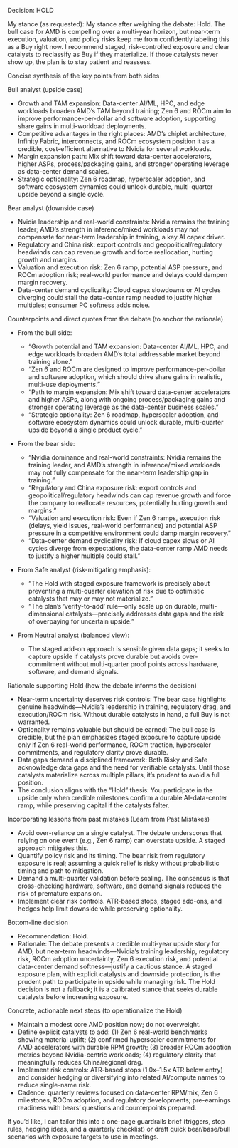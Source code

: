Decision: HOLD

My stance (as requested): My stance after weighing the debate: Hold. The bull case for AMD is compelling over a multi-year horizon, but near-term execution, valuation, and policy risks keep me from confidently labeling this as a Buy right now. I recommend staged, risk-controlled exposure and clear catalysts to reclassify as Buy if they materialize. If those catalysts never show up, the plan is to stay patient and reassess.

Concise synthesis of the key points from both sides

Bull analyst (upside case)
- Growth and TAM expansion: Data-center AI/ML, HPC, and edge workloads broaden AMD’s TAM beyond training; Zen 6 and ROCm aim to improve performance-per-dollar and software adoption, supporting share gains in multi-workload deployments.
- Competitive advantages in the right places: AMD’s chiplet architecture, Infinity Fabric, interconnects, and ROCm ecosystem position it as a credible, cost-efficient alternative to Nvidia for several workloads.
- Margin expansion path: Mix shift toward data-center accelerators, higher ASPs, process/packaging gains, and stronger operating leverage as data-center demand scales.
- Strategic optionality: Zen 6 roadmap, hyperscaler adoption, and software ecosystem dynamics could unlock durable, multi-quarter upside beyond a single cycle.

Bear analyst (downside case)
- Nvidia leadership and real-world constraints: Nvidia remains the training leader; AMD’s strength in inference/mixed workloads may not compensate for near-term leadership in training, a key AI capex driver.
- Regulatory and China risk: export controls and geopolitical/regulatory headwinds can cap revenue growth and force reallocation, hurting growth and margins.
- Valuation and execution risk: Zen 6 ramp, potential ASP pressure, and ROCm adoption risk; real-world performance and delays could dampen margin recovery.
- Data-center demand cyclicality: Cloud capex slowdowns or AI cycles diverging could stall the data-center ramp needed to justify higher multiples; consumer PC softness adds noise.

Counterpoints and direct quotes from the debate (to anchor the rationale)

- From the bull side:
  - “Growth potential and TAM expansion: Data-center AI/ML, HPC, and edge workloads broaden AMD’s total addressable market beyond training alone.”
  - “Zen 6 and ROCm are designed to improve performance-per-dollar and software adoption, which should drive share gains in realistic, multi-use deployments.”
  - “Path to margin expansion: Mix shift toward data-center accelerators and higher ASPs, along with ongoing process/packaging gains and stronger operating leverage as the data-center business scales.”
  - “Strategic optionality: Zen 6 roadmap, hyperscaler adoption, and software ecosystem dynamics could unlock durable, multi-quarter upside beyond a single product cycle.”

- From the bear side:
  - “Nvidia dominance and real-world constraints: Nvidia remains the training leader, and AMD’s strength in inference/mixed workloads may not fully compensate for the near-term leadership gap in training.”
  - “Regulatory and China exposure risk: export controls and geopolitical/regulatory headwinds can cap revenue growth and force the company to reallocate resources, potentially hurting growth and margins.”
  - “Valuation and execution risk: Even if Zen 6 ramps, execution risk (delays, yield issues, real-world performance) and potential ASP pressure in a competitive environment could damp margin recovery.”
  - “Data-center demand cyclicality risk: If cloud capex slows or AI cycles diverge from expectations, the data-center ramp AMD needs to justify a higher multiple could stall.”

- From Safe analyst (risk-mitigating emphasis):
  - “The Hold with staged exposure framework is precisely about preventing a multi-quarter elevation of risk due to optimistic catalysts that may or may not materialize.”
  - “The plan’s ‘verify-to-add’ rule—only scale up on durable, multi-dimensional catalysts—precisely addresses data gaps and the risk of overpaying for uncertain upside.”

- From Neutral analyst (balanced view):
  - The staged add-on approach is sensible given data gaps; it seeks to capture upside if catalysts prove durable but avoids over-commitment without multi-quarter proof points across hardware, software, and demand signals.

Rationale supporting Hold (how the debate informs the decision)

- Near-term uncertainty deserves risk controls: The bear case highlights genuine headwinds—Nvidia’s leadership in training, regulatory drag, and execution/ROCm risk. Without durable catalysts in hand, a full Buy is not warranted.
- Optionality remains valuable but should be earned: The bull case is credible, but the plan emphasizes staged exposure to capture upside only if Zen 6 real-world performance, ROCm traction, hyperscaler commitments, and regulatory clarity prove durable.
- Data gaps demand a disciplined framework: Both Risky and Safe acknowledge data gaps and the need for verifiable catalysts. Until those catalysts materialize across multiple pillars, it’s prudent to avoid a full position.
- The conclusion aligns with the “Hold” thesis: You participate in the upside only when credible milestones confirm a durable AI-data-center ramp, while preserving capital if the catalysts falter.

Incorporating lessons from past mistakes (Learn from Past Mistakes)

- Avoid over-reliance on a single catalyst. The debate underscores that relying on one event (e.g., Zen 6 ramp) can overstate upside. A staged approach mitigates this.
- Quantify policy risk and its timing. The bear risk from regulatory exposure is real; assuming a quick relief is risky without probabilistic timing and path to mitigation.
- Demand a multi-quarter validation before scaling. The consensus is that cross-checking hardware, software, and demand signals reduces the risk of premature expansion.
- Implement clear risk controls. ATR-based stops, staged add-ons, and hedges help limit downside while preserving optionality.

Bottom-line decision

- Recommendation: Hold.
- Rationale: The debate presents a credible multi-year upside story for AMD, but near-term headwinds—Nvidia’s training leadership, regulatory risk, ROCm adoption uncertainty, Zen 6 execution risk, and potential data-center demand softness—justify a cautious stance. A staged exposure plan, with explicit catalysts and downside protection, is the prudent path to participate in upside while managing risk. The Hold decision is not a fallback; it is a calibrated stance that seeks durable catalysts before increasing exposure.

Concrete, actionable next steps (to operationalize the Hold)

- Maintain a modest core AMD position now; do not overweight.
- Define explicit catalysts to add: (1) Zen 6 real-world benchmarks showing material uplift; (2) confirmed hyperscaler commitments for AMD accelerators with durable RPM growth; (3) broader ROCm adoption metrics beyond Nvidia-centric workloads; (4) regulatory clarity that meaningfully reduces China/regional drag.
- Implement risk controls: ATR-based stops (1.0x–1.5x ATR below entry) and consider hedging or diversifying into related AI/compute names to reduce single-name risk.
- Cadence: quarterly reviews focused on data-center RPM/mix, Zen 6 milestones, ROCm adoption, and regulatory developments; pre-earnings readiness with bears’ questions and counterpoints prepared.

If you’d like, I can tailor this into a one-page guardrails brief (triggers, stop rules, hedging ideas, and a quarterly checklist) or draft quick bear/base/bull scenarios with exposure targets to use in meetings.